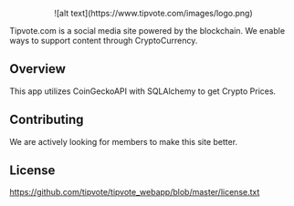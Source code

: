 
<p align="center">
![alt text](https://www.tipvote.com/images/logo.png)
</p>
 	
Tipvote.com is a social media site powered by the blockchain.  We enable ways to support content through CryptoCurrency.
 	
 	
## Overview
This app utilizes CoinGeckoAPI with SQLAlchemy to get Crypto Prices.


## Contributing

We are actively looking for members to make this site better.

## License
https://github.com/tipvote/tipvote_webapp/blob/master/license.txt
